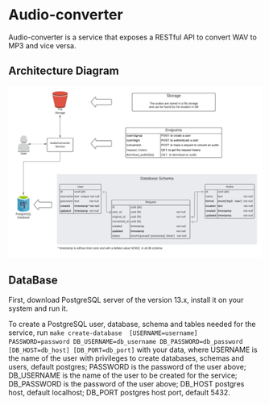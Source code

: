 # Audio-converter

Audio-converter is a service that exposes a RESTful API to convert WAV to MP3 and vice versa. 

## Architecture Diagram

![diagram](docs/architecture.jpeg)

## DataBase

First, download PostgreSQL server of the version 13.x, install it on your system and run it.

To create a PostgreSQL user, database, schema and tables needed for the service, run 
`make create-database  [USERNAME=username] PASSWORD=password DB_USERNAME=db_username DB_PASSWORD=db_password [DB_HOST=db_host] [DB_PORT=db_port]` with your data,
where USERNAME is the name of the user with privileges to create databases, schemas and users, default postgres;
      PASSWORD is the password of the user above;     
      DB_USERNAME is the name of the user to be created for the service;
      DB_PASSWORD is the password of the user above;
      DB_HOST postgres host, default localhost;
      DB_PORT postgres host port, default 5432.
